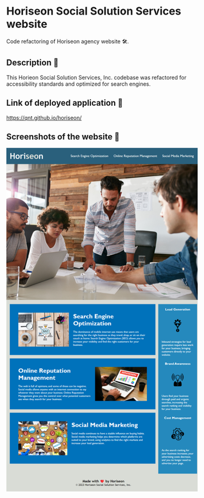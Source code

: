 # Horiseon Social Solution Services website

Code refactoring of Horiseon agency website 🛠️.

## Description 📝

This Horieon Social Solution Services, Inc. codebase was refactored for accessibility standards and optimized for search engines.

## Link of deployed application 🔗

<https://qnt.github.io/horiseon/>

## Screenshots of the website 📸

![website screenshot](./assets/images/qnt.github.io_horiseon_.png)
